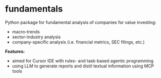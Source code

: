 # fundamentals

Python package for fundamental analysis of companies for value investing:
- macro-trends
- sector-industry analysis
- company-specific analysis (i.e. financial metrics, SEC filings, etc.)

**Features:**
- aimed for Cursor IDE with rules- and task-based agentic programming
- using LLM to generate reports and distil textual information using MCP tools
